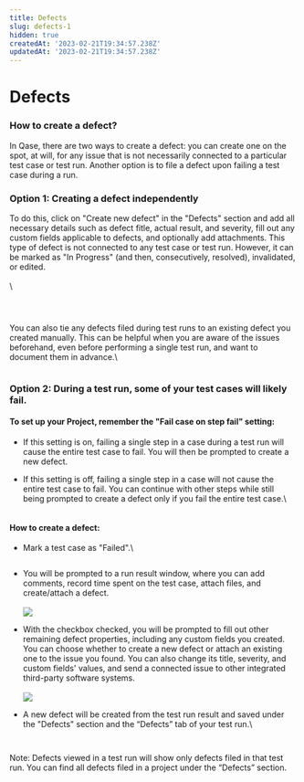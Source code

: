 ```yaml
---
title: Defects
slug: defects-1
hidden: true
createdAt: '2023-02-21T19:34:57.238Z'
updatedAt: '2023-02-21T19:34:57.238Z'
---
```


# Defects

### How to create a defect?

In Qase, there are two ways to create a defect: you can create one on the spot, at will, for any issue that is not necessarily connected to a particular test case or test run. Another option is to file a defect upon failing a test case during a run.

### Option 1: Creating a defect independently

To do this, click on "Create new defect" in the "Defects" section and add all necessary details such as defect fitle, actual result, and severity, fill out any custom fields applicable to defects, and optionally add attachments. This type of defect is not connected to any test case or test run. However, it can be marked as "In Progress" (and then, consecutively, resolved), invalidated, or edited.\
\
\


<figure><img src="https://qase.intercom-attachments-7.com/i/o/597420842/51e6d155df025728e0739bbf/j0OQ93o8t8ywChQIhOQL5oobFkW1YkxfKvXwkESqF54miQJmQKl-lJr47C9zwjwJgo6_hC3OwDO6f9Nc7PzdilpKjyq-am0ABzkKTsdCfFQMj08vrHTP9dMQl0Rt4YgdAWM9LvHcN453QWFmW8fnio2gRdEiRx3tpS4UaVLRVCVwh_5lZ2uP3Qd2Sg" alt=""><figcaption></figcaption></figure>

<figure><img src="https://qase.intercom-attachments-7.com/i/o/597420846/428f8ce3e077a6b78a91095a/I3mJRpCQbAGOzzvVqEPlDnmD9CJNdFinjjNzvkkdlu9_z6Ckhj3jvXNx0hzLpe7rZ67o5xePn-GFXbuf8KjdgblIkUZdCxT9F2dIoV11Im9778LHKDv55KzjJf2pKUlFzCcl402C9ZfDS7oCucjc6Q5FDAt4es834AK3ZN7eqz9-Z7qzLgayPrR_DQ" alt=""><figcaption></figcaption></figure>

<figure><img src="https://qase.intercom-attachments-7.com/i/o/597420856/b68a2012d9bdeabed632b752/tV-yrtJrKQ3_Q2GXg463dTXZSGdrp7iAYKW4R6G9I9Y6XC4qkiVUTc2LnrrR7pL57teE2pbVH_vhEWgQsC6y-Jfr_ZlNcWmYYvT1qUVEqNTRR-j3__DR3jbciUXlitgN-5khRATDVw1gETJ8QL23KwGCkRpH6D1CG87Bl6GuoV0ZQ-9fP27n0tD4eA" alt=""><figcaption></figcaption></figure>

You can also tie any defects filed during test runs to an existing defect you created manually. This can be helpful when you are aware of the issues beforehand, even before performing a single test run, and want to document them in advance.\


<figure><img src="https://qase.intercom-attachments-7.com/i/o/597420865/a096576ff85f6238830819b3/NskCkBrRvwNSnpvHW-jl307UJy9zRkCMfZMoxoLidJv5rdeYDdqwS1u1Ycjn6BWJOYJdTTVJKklUjyQk5EqS6aaQqjM_qlUH7ewfi6A3oLy-iQ1jgy2F8adVpSFgeOhEPqAzEvcsJOmxJ7e0NELmYaOle3sdFUToiTR93tRYPBoUYCrn2qC7MRz1bw" alt=""><figcaption></figcaption></figure>

### Option 2: During a test run, some of your test cases will likely fail.

#### To set up your Project, remember the "Fail case on step fail" setting:

* If this setting is on, failing a single step in a case during a test run will cause the entire test case to fail. You will then be prompted to create a new defect.
*   If this setting is off, failing a single step in a case will not cause the entire test case to fail. You can continue with other steps while still being prompted to create a defect only if you fail the entire test case.\


    <figure><img src="https://downloads.intercomcdn.com/i/o/609555761/578cc9154f42e88a7c223387/image.png" alt=""><figcaption></figcaption></figure>

#### How to create a defect:

*   Mark a test case as "Failed".\


    <figure><img src="https://qase.intercom-attachments-7.com/i/o/597420875/0dd1646d1c45383e6eba470b/JEkoyalk8pw-kle4LjskYxzL091xtrNUYCawdKxmLid8M2HA6lSuFoDi4MKfRlIekppeZYF9l9exbqceKCBjM8VNJhAXGCX8edOf11KaUbqd2K5WypTpwfHmoFWKIhOxnp8F2AdefJCJxZOQLhAPiEAN_Kl5axgvAgb5WgzQjfkpWXieZEPVYTHfkg" alt=""><figcaption></figcaption></figure>
* You will be prompted to a run result window, where you can add comments, record time spent on the test case, attach files, and create/attach a defect.\
  \
  [![](https://qase.intercom-attachments-7.com/i/o/597420881/24590ad923835a248ec634ec/-L34nNTbPPB\_GhnsoY\_Yech9BLW2Nw-cAcaIWHcPRFwOm1iYIesbyudACMpBvUSg7kDDKK\_rY1AktjPS2p2lIOlQ3NT7lJ7-HWWzjPwbps\_IklYMUni5Ozu223gI8Z5aGJUqroTGcysO3-H7kt6gm0Cfn9GF6GMmyEB2CAlDijqjwqT1yi1RxPvvTg)](https://qase.intercom-attachments-7.com/i/o/597420881/24590ad923835a248ec634ec/-L34nNTbPPB\_GhnsoY\_Yech9BLW2Nw-cAcaIWHcPRFwOm1iYIesbyudACMpBvUSg7kDDKK\_rY1AktjPS2p2lIOlQ3NT7lJ7-HWWzjPwbps\_IklYMUni5Ozu223gI8Z5aGJUqroTGcysO3-H7kt6gm0Cfn9GF6GMmyEB2CAlDijqjwqT1yi1RxPvvTg)
* With the checkbox checked, you will be prompted to fill out other remaining defect properties, including any custom fields you created. You can choose whether to create a new defect or attach an existing one to the issue you found. You can also change its title, severity, and custom fields' values, and send a connected issue to other integrated third-party software systems.\
  \
  [![](https://qase.intercom-attachments-7.com/i/o/597420893/56c503761319fc5d37e9301d/ojLkJ7hOAal0ZnqOrdLPVChLHzcos\_KRvVmh16QPdRcx-dU-qQuci8trNmnetph1ikwhz6bOYZmg0PCPMxgwww\_oEmFU3uOLqv2RTnkdNku45FfnCnYEbiHHSIZWamM9HTHp\_ZFiTAN3yhk-Off7G9pfnkqkj2UA71GLhLzKDlglub8Zq-KVNCwfqw)](https://qase.intercom-attachments-7.com/i/o/597420893/56c503761319fc5d37e9301d/ojLkJ7hOAal0ZnqOrdLPVChLHzcos\_KRvVmh16QPdRcx-dU-qQuci8trNmnetph1ikwhz6bOYZmg0PCPMxgwww\_oEmFU3uOLqv2RTnkdNku45FfnCnYEbiHHSIZWamM9HTHp\_ZFiTAN3yhk-Off7G9pfnkqkj2UA71GLhLzKDlglub8Zq-KVNCwfqw)
*   A new defect will be created from the test run result and saved under the "Defects" section and the “Defects” tab of your test run.\


    <figure><img src="https://qase.intercom-attachments-7.com/i/o/597420896/271c8d40f061b50b48eb9645/5Kx-0Wlpefwhyk4TsTct6roTVVF6Xmi9EN6EFC2WTmT6xCDtCVjcVOZlecArLn79wdhcFrGqsYS-XG_jDSpORqOuo8gkVrn0SjIZAl3zNxIM3b4IA2w5BVao7asN-XdljR5Q2G1ID_bimuHvIe3xVCG4ATLqYgoiWhXvrzRpT1LmVLuuP7kKxsJxgA" alt=""><figcaption></figcaption></figure>

    <figure><img src="https://qase.intercom-attachments-7.com/i/o/597420902/312db97256556d89c94437f6/92mdKk7uFQRpjzGTnCetZhQf10CwTAyaMzNCjgqswabQC8sWIQHqgWbPYhIUhK89mQnDKebh9_HSPNZ0RHB0HLSdqamGpCrqCK2OiS4NvqcNoWxqRosef13OUITJ7L1TgdzHD3yzitI13cY67U6mvCj5ct9N8oeCOd2eQchqH5m4k1VcDvIeaFiDCA" alt=""><figcaption></figcaption></figure>

Note: Defects viewed in a test run will show only defects filed in that test run. You can find all defects filed in a project under the “Defects” section.
